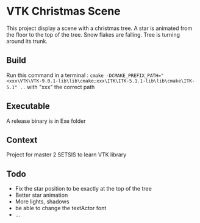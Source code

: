 # VTK Christmas Scene

This project display a scene with a christmas tree.
A star is animated from the floor to the top of the tree.
Snow flakes are falling.
Tree is turning around its trunk.

## Build

Run this command in a terminal : 
```cmake -DCMAKE_PREFIX_PATH="<xxx\VTK\VTK-9.0.1-lib\lib\cmake;xxx\ITK\ITK-5.1.1-lib\lib\cmake\ITK-5.1" ..```
with "xxx" the correct path

## Executable

A release binary is in Exe folder

## Context

Project for master 2 SETSIS to learn VTK library

## Todo

* Fix the star position to be exactly at the top of the tree
* Better star animation
* More lights, shadows
* be able to change the textActor font 
* ...